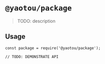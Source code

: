 # `@yaotou/package`

> TODO: description

## Usage

```
const package = require('@yaotou/package');

// TODO: DEMONSTRATE API
```
